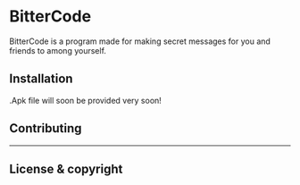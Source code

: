 # BitterCode

BitterCode  is a program made for making secret messages for you and friends to among yourself.

## Installation

.Apk file will soon be provided very soon!


## Contributing 

---

## License & copyright